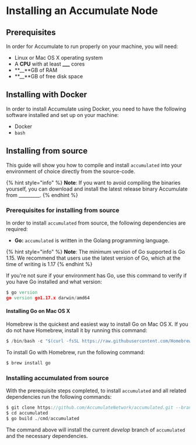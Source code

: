 # Installing an Accumulate Node

## Prerequisites

In order for Accumulate to run properly on your machine, you will need:

* Linux or Mac OS X operating system
* A **CPU** with at least **\_\_\_** cores
* **\_\_**GB of RAM
* **\_\_**GB of free disk space

## Installing with Docker

In order to install Accumulate using Docker, you need to have the following software installed and set up on your machine:

* Docker
* `bash`



## Installing from source

This guide will show you how to compile and install  `accumulated` into your environment of choice directly from the source-code.

{% hint style="info" %}
**Note**: If you want to avoid compiling the binaries yourself, you can download and install the latest release binary Accumulate from \_\_\_\_\_\_\_\_\_.
{% endhint %}

### Prerequisites for installing from source

In order to install `accumulated` from source, the following dependencies are required:

* **Go:** `accumulated` is written in the Golang programming language. 

{% hint style="info" %}
**Note**: The minimum version of Go supported is Go 1.15. We recommend that users use the latest version of Go, which at the time of writing is  1.17
{% endhint %}

If you're not sure if your environment has Go, use this command to verify if you have Go installed and what version:

```d
$ go version
go version go1.17.x darwin/amd64
```

#### 

#### Installing Go on Mac OS X

Homebrew is the quickest and easiest way to install Go on Mac OS X. If you do not have Homebrew, install it by running this command:

```d
$ /bin/bash -c "$(curl -fsSL https://raw.githubusercontent.com/Homebrew/install/HEAD/install.sh)"
```



To install Go with Homebrew, run the following command:

```d
$ brew install go
```



### Installing accumulated from source

With the prerequisite steps completed, to install `accumulated` and all related dependencies run the following commands:     

```d
$ git clone https://github.com/AccumulateNetwork/accumulated.git --branch develop
$ cd accumulated
$ go build ./cmd/accumulated

```



The command above will install the current _develop_ branch of `accumulated` and the necessary dependencies. 

  
          

